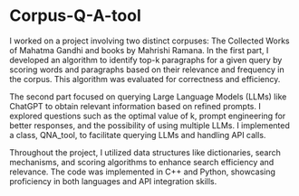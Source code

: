 # Corpus-Q-A-tool

I worked on a project involving two distinct corpuses: The Collected Works of Mahatma Gandhi and books by Mahrishi Ramana. In the first part, I developed an algorithm to identify top-k paragraphs for a given query by scoring words and paragraphs based on their relevance and frequency in the corpus. This algorithm was evaluated for correctness and efficiency.

The second part focused on querying Large Language Models (LLMs) like ChatGPT to obtain relevant information based on refined prompts. I explored questions such as the optimal value of k, prompt engineering for better responses, and the possibility of using multiple LLMs. I implemented a class, QNA_tool, to facilitate querying LLMs and handling API calls.

Throughout the project, I utilized data structures like dictionaries, search mechanisms, and scoring algorithms to enhance search efficiency and relevance. The code was implemented in C++ and Python, showcasing proficiency in both languages and API integration skills.
